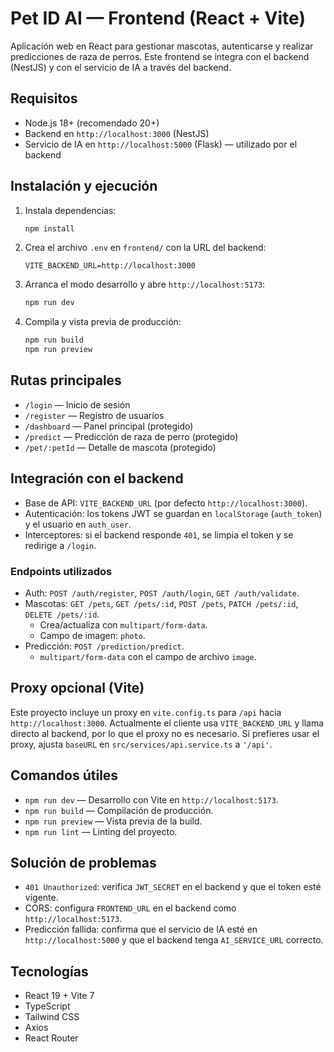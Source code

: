 # Pet ID AI — Frontend (React + Vite)

Aplicación web en React para gestionar mascotas, autenticarse y realizar predicciones de raza de perros. Este frontend se integra con el backend (NestJS) y con el servicio de IA a través del backend.

## Requisitos

- Node.js 18+ (recomendado 20+)
- Backend en `http://localhost:3000` (NestJS)
- Servicio de IA en `http://localhost:5000` (Flask) — utilizado por el backend

## Instalación y ejecución

1. Instala dependencias:
   
   ```bash
   npm install
   ```

2. Crea el archivo `.env` en `frontend/` con la URL del backend:
   
   ```env
   VITE_BACKEND_URL=http://localhost:3000
   ```

3. Arranca el modo desarrollo y abre `http://localhost:5173`:
   
   ```bash
   npm run dev
   ```

4. Compila y vista previa de producción:
   
   ```bash
   npm run build
   npm run preview
   ```

## Rutas principales

- `/login` — Inicio de sesión
- `/register` — Registro de usuarios
- `/dashboard` — Panel principal (protegido)
- `/predict` — Predicción de raza de perro (protegido)
- `/pet/:petId` — Detalle de mascota (protegido)

## Integración con el backend

- Base de API: `VITE_BACKEND_URL` (por defecto `http://localhost:3000`).
- Autenticación: los tokens JWT se guardan en `localStorage` (`auth_token`) y el usuario en `auth_user`.
- Interceptores: si el backend responde `401`, se limpia el token y se redirige a `/login`.

### Endpoints utilizados

- Auth: `POST /auth/register`, `POST /auth/login`, `GET /auth/validate`.
- Mascotas: `GET /pets`, `GET /pets/:id`, `POST /pets`, `PATCH /pets/:id`, `DELETE /pets/:id`.
  - Crea/actualiza con `multipart/form-data`.
  - Campo de imagen: `photo`.
- Predicción: `POST /prediction/predict`.
  - `multipart/form-data` con el campo de archivo `image`.

## Proxy opcional (Vite)

Este proyecto incluye un proxy en `vite.config.ts` para `/api` hacia `http://localhost:3000`. Actualmente el cliente usa `VITE_BACKEND_URL` y llama directo al backend, por lo que el proxy no es necesario. Si prefieres usar el proxy, ajusta `baseURL` en `src/services/api.service.ts` a `'/api'`.

## Comandos útiles

- `npm run dev` — Desarrollo con Vite en `http://localhost:5173`.
- `npm run build` — Compilación de producción.
- `npm run preview` — Vista previa de la build.
- `npm run lint` — Linting del proyecto.

## Solución de problemas

- `401 Unauthorized`: verifica `JWT_SECRET` en el backend y que el token esté vigente.
- CORS: configura `FRONTEND_URL` en el backend como `http://localhost:5173`.
- Predicción fallida: confirma que el servicio de IA esté en `http://localhost:5000` y que el backend tenga `AI_SERVICE_URL` correcto.

## Tecnologías

- React 19 + Vite 7
- TypeScript
- Tailwind CSS
- Axios
- React Router
